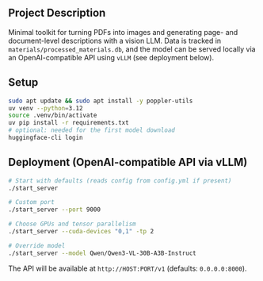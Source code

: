 ## Project Description

Minimal toolkit for turning PDFs into images and generating page- and document-level descriptions with a vision LLM. Data is tracked in `materials/processed_materials.db`, and the model can be served locally via an OpenAI-compatible API using `vLLM` (see deployment below).

## Setup

```bash
sudo apt update && sudo apt install -y poppler-utils
uv venv --python=3.12
source .venv/bin/activate
uv pip install -r requirements.txt
# optional: needed for the first model download
huggingface-cli login
```

## Deployment (OpenAI-compatible API via vLLM)

```bash
# Start with defaults (reads config from config.yml if present)
./start_server

# Custom port
./start_server --port 9000

# Choose GPUs and tensor parallelism
./start_server --cuda-devices "0,1" -tp 2

# Override model
./start_server --model Qwen/Qwen3-VL-30B-A3B-Instruct
```

The API will be available at `http://HOST:PORT/v1` (defaults: `0.0.0.0:8000`).